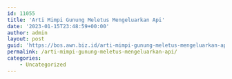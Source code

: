 ```yaml
---
id: 11055
title: 'Arti Mimpi Gunung Meletus Mengeluarkan Api'
date: '2023-01-15T23:48:59+00:00'
author: admin
layout: post
guid: 'https://bos.awn.biz.id/arti-mimpi-gunung-meletus-mengeluarkan-api/'
permalink: /arti-mimpi-gunung-meletus-mengeluarkan-api/
categories:
    - Uncategorized
---
```


